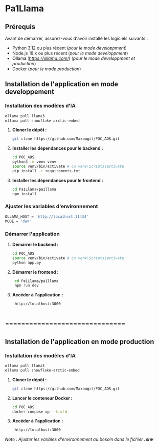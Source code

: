 # Pa1Llama

## Prérequis

Avant de démarrer, assurez-vous d'avoir installé les logiciels suivants :

- Python 3.12 ou plus récent (_pour le mode developpment_)
- Node.js 18.x ou plus récent (_pour le mode developpment_)
- Ollama (*https://ollama.com/*) (_pour le mode developpment et production_)
- Docker (_pour le mode production_)

## Installation de l'application en mode **developpement**

### Installation des modèles d'IA

```bash
ollama pull llama3
ollama pull snowflake-arctic-embed
```

1. **Cloner le dépôt :**
   ```bash
   git clone https://github.com/Maxougit/POC_ADS.git
   ```
2. **Installer les dépendances pour le backend :**
   ```bash
   cd POC_ADS
   python3 -m venv venv
   source venv/bin/activate # ou venv\Scripts\activate
   pip install -r requirements.txt
   ```
3. **Installer les dépendances pour le frontend :**
   ```bash
   cd Pa1Llama/pa1llama
   npm install
   ```

### Ajuster les variables d'environnement

```bash
OLLAMA_HOST = 'http://localhost:11434'
MODE = 'dev'
```

### Démarrer l'application

1. **Démarrer le backend :**

   ```bash
   cd POC_ADS
   source venv/bin/activate # ou venv\Scripts\activate
   python app.py
   ```

2. **Démarrer le frontend :**
   ```bash
    cd Pa1Llama/pa1llama
    npm run dev
   ```
3. **Accéder à l'application :**
   ```bash
    http://localhost:3000
   ```

# ------------------------------

## Installation de l'application en mode **production**

### Installation des modèles d'IA

```bash
ollama pull llama3
ollama pull snowflake-arctic-embed
```

1. **Cloner le dépôt :**
   ```bash
   git clone https://github.com/Maxougit/POC_ADS.git
   ```
2. **Lancer le conteneur Docker :**
   ```bash
   cd POC_ADS
   docker-compose up --build
   ```
3. **Accéder à l'application :**
   ```bash
    http://localhost:3000
   ```

_Note : Ajuster les varibles d'environnement au besoin dans le fichier **.env**_
